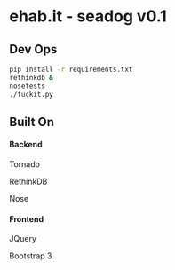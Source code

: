 # ehab.it - seadog v0.1

## Dev Ops
````bash
pip install -r requirements.txt
rethinkdb &
nosetests
./fuckit.py
````


## Built On

#### Backend
Tornado

RethinkDB

Nose


#### Frontend
JQuery

Bootstrap 3